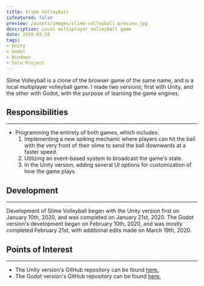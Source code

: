 ```yaml
---
title: Slime Volleyball
isfeatured: false
preview: /assets/images/slime-volleyball-preview.jpg
description: Local multiplayer volleyball game
date: 2020-03-19
tags:
- Unity
- Godot
- Windows
- Solo Project
---
```


Slime Volleyball is a clone of the browser game of the same name, and is a local multiplayer volleyball game. I made two versions; first with Unity, and the other with Godot, with the purpose of learning the game engines.

## Responsibilities
***

* Programming the entirety of both games, which includes:
	1. Implementing a new spiking mechanic where players can hit the ball with the very front of their slime to send the ball downwards at a faster speed.
	2. Utilizing an event-based system to broadcast the game's state.
	3. In the Unity version, adding several UI options for customization of how the game plays.

## Development
***

Development of Slime Volleyball began with the Unity version first on January 10th, 2020, and was completed on January 21st, 2020. The Godot version's development began on February 10th, 2020, and was mostly completed February 21st, with additional edits made on March 19th, 2020.

## Points of Interest
***

* The Unity version's GitHub repository can be found [here.](https://github.com/JJamesWWang/Slime-Volleyball-Unity)
* The Godot version's GitHub repository can be found [here.](https://github.com/JJamesWWang/Slime-Volleyball-Godot)